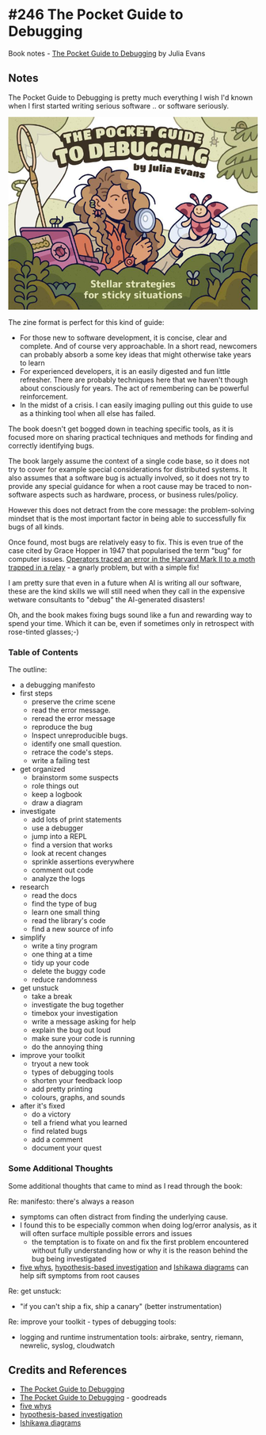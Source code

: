 # #246 The Pocket Guide to Debugging

Book notes - [The Pocket Guide to Debugging](https://wizardzines.com/zines/debugging-guide/) by Julia Evans

## Notes

The Pocket Guide to Debugging is pretty much everything I wish I'd known when I first started writing serious software .. or software seriously.

[![cover](./cover.jpg)](https://wizardzines.com/zines/debugging-guide/)

The zine format is perfect for this kind of guide:

* For those new to software development, it is concise, clear and complete. And of course very approachable. In a short read, newcomers can probably absorb a some key ideas that might otherwise take years to learn
* For experienced developers, it is an easily digested and fun little refresher. There are probably techniques here that we haven't though about consciously for years. The act of remembering can be powerful reinforcement.
* In the midst of a crisis. I can easily imaging pulling out this guide to use as a thinking tool when all else has failed.

The book doesn't get bogged down in teaching specific tools, as it is focused more on sharing practical techniques and methods for finding and correctly identifying bugs.

The book largely assume the context of a single code base, so it does not try to cover for example special considerations for distributed systems. It also assumes that a software bug is actually involved, so it does not try to provide any special guidance for when a root cause may be traced to non-software aspects such as hardware, process, or business rules/policy.

However this does not detract from the core message: the problem-solving mindset that is the most important factor in being able to successfully fix bugs of all kinds.

Once found, most bugs are relatively easy to fix.
This is even true of the case cited by Grace Hopper in 1947 that popularised the term "bug" for computer issues.
[Operators traced an error in the Harvard Mark II to a moth trapped in a relay](https://en.wikipedia.org/wiki/Software_bug#History) - a gnarly problem, but with a simple fix!

I am pretty sure that even in a future when AI is writing all our software, these are the kind skills we will still need when they call in the expensive wetware consultants to "debug" the AI-generated disasters!

Oh, and the book makes fixing bugs sound like a fun and rewarding way to spend your time. Which it can be, even if sometimes only in retrospect with rose-tinted glasses;-)

### Table of Contents

The outline:

* a debugging manifesto
* first steps
    * preserve the crime scene
    * read the error message.
    * reread the error message
    * reproduce the bug
    * Inspect unreproducible bugs.
    * identify one small question.
    * retrace the code's steps.
    * write a failing test
* get organized
    * brainstorm some suspects
    * role things out
    * keep a logbook
    * draw a diagram
* investigate
    * add lots of print statements
    * use a debugger
    * jump into a REPL
    * find a version that works
    * look at recent changes
    * sprinkle assertions everywhere
    * comment out code
    * analyze the logs
* research
    * read the docs
    * find the type of bug
    * learn one small thing
    * read the library's code
    * find a new source of info
* simplify
    * write a tiny program
    * one thing at a time
    * tidy up your code
    * delete the buggy code
    * reduce randomness
* get unstuck
    * take a break
    * investigate the bug together
    * timebox your investigation
    * write a message asking for help
    * explain the bug out loud
    * make sure your code is running
    * do the annoying thing
* improve your toolkit
    * tryout a new took
    * types of debugging tools
    * shorten your feedback loop
    * add pretty printing
    * colours, graphs, and sounds
* after it's fixed
    * do a victory
    * tell a friend what you learned
    * find related bugs
    * add a comment
    * document your quest

### Some Additional Thoughts

Some additional thoughts that came to mind as I read through the book:

Re: manifesto: there's always a reason

* symptoms can often distract from finding the underlying cause.
* I found this to be especially common when doing log/error analysis, as it will often surface multiple possible errors and issues
    * the temptation is to fixate on and fix the first problem encountered without fully understanding how or why it is the reason behind the bug being investigated
* [five whys](https://kanbanize.com/lean-management/improvement/5-whys-analysis-tool), [hypothesis-based investigation](https://en.wikipedia.org/wiki/Hypothesis) and [Ishikawa diagrams](https://en.wikipedia.org/wiki/Ishikawa_diagram) can help sift symptoms from root causes

Re: get unstuck:

* "if you can't ship a fix, ship a canary" (better instrumentation)

Re: improve your toolkit - types of debugging tools:

* logging and runtime instrumentation tools: airbrake, sentry, riemann, newrelic, syslog, cloudwatch

## Credits and References

* [The Pocket Guide to Debugging](https://wizardzines.com/zines/debugging-guide/)
* [The Pocket Guide to Debugging](https://www.goodreads.com/book/show/75355942-the-pocket-guide-to-debugging) - goodreads
* [five whys](https://kanbanize.com/lean-management/improvement/5-whys-analysis-tool)
* [hypothesis-based investigation](https://en.wikipedia.org/wiki/Hypothesis)
* [Ishikawa diagrams](https://en.wikipedia.org/wiki/Ishikawa_diagram)

